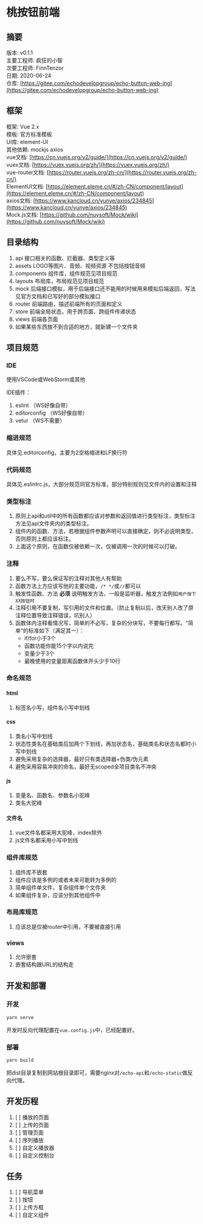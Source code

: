 # 桃按钮前端

## 摘要

版本: v0.1.1  
主要工程师: 疯狂的小智  
次要工程师: FinnTenzor  
日期: 2020-06-24  
仓库: [https://gitee.com/echodevelopgroup/echo-button-web-ing](https://gitee.com/echodevelopgroup/echo-button-web-ing)  

## 框架

框架: Vue 2.x  
模板: 官方标准模板  
UI库: element-UI  
其他依赖: mockjs axios  
vue文档: [https://cn.vuejs.org/v2/guide/](https://cn.vuejs.org/v2/guide/)  
vuex文档: [https://vuex.vuejs.org/zh/](https://vuex.vuejs.org/zh/)  
vue-router文档: [https://router.vuejs.org/zh-cn/](https://router.vuejs.org/zh-cn/)  
ElementUI文档: [https://element.eleme.cn/#/zh-CN/component/layout](https://element.eleme.cn/#/zh-CN/component/layout)  
axios文档: [https://www.kancloud.cn/yunye/axios/234845](https://www.kancloud.cn/yunye/axios/234845)  
Mock.js文档: [https://github.com/nuysoft/Mock/wiki](https://github.com/nuysoft/Mock/wiki)  

## 目录结构

1. api 接口相关的函数、拦截器、类型定义等
2. assets LOGO等图片、音频、视频资源 不包括按钮音频
3. components 组件库，组件规范见项目规范
4. layouts 布局库，布局规范见项目规范
5. mock 后端接口模拟，用于后端接口还不能用的时候用来模拟后端返回，写法见官方文档和已写好的部分模拟接口
6. router 前端路由，描述前端所有的页面和定义
7. store 前端全局状态，用于跨页面、跨组件传递状态
8. views 前端各页面
9. 如果某些东西放不到合适的地方，就新建一个文件夹

## 项目规范

### IDE

使用VSCode或WebStorm或其他

IDE插件：

1. eslint （WS好像自带）
2. editorconfig （WS好像自带）
3. vetur （WS不需要）

### 缩进规范

具体见.editorconfig，主要为2空格缩进和LF换行符

### 代码规范

具体见.eslintrc.js，大部分规范同官方标准，部分特别规则见文件内的设置和注释

### 类型标注

1. 原则上api和util中的所有函数都应该对参数和返回值进行类型标注，类型标注方法见api文件夹内的类型标注。
2. 组件内的函数、方法，若根据组件参数声明可以直接确定，则不必说明类型，否则原则上都应该标注。
3. 上面这个原则，在函数仅被依赖一次，仅被调用一次的时候可以打破。

### 注释

1. 要么不写，要么保证写的注释对其他人有帮助
2. 函数方法上方应该写他的主要功能，`/* */`或`//`都可以
3. 触发性函数、方法 __必须__ 说明触发方法，一般是监听器，触发方法例如`用户按下XX按钮时`
4. 注释引用不要复制，写引用的文件和位置。（防止复制以后，改天别人改了原注释位置导致注释错误，坑别人）
5. 函数体内注释看情况写，简单的不必写，复杂的分块写，不要每行都写。“简单”的标准如下（满足其一）：
    * if/for小于3个
    * 函数功能你能15个字以内说完
    * 变量少于3个
    * 最晚使用的变量距离函数体开头少于10行

### 命名规范

#### html

1. 标签名小写，组件名小写中划线

#### css

1. 类名小写中划线
2. 状态性类名在基础类后加两个下划线，再加状态名，基础类名和状态名都时小写中划线
3. 避免采用复杂的选择器，最好只有类选择器+伪类/伪元素
4. 避免采用容易冲突的命名，最好无scoped全项目类名不冲突

#### js

1. 变量名、函数名、参数名小驼峰
2. 类名大驼峰

#### 文件名

1. vue文件名都采用大驼峰，index除外
2. js文件名都采用小写中划线

### 组件库规范

1. 组件库不嵌套
2. 组件应该是多例的或者未来可能转为多例的
3. 简单组件单文件，复杂组件单个文件夹
4. 如果组件复杂，应该分到其他组件中

### 布局库规范

1. 应该总是仅被router中引用，不要被直接引用

### views

1. 允许嵌套
2. 嵌套结构跟URL的结构走

## 开发和部署

### 开发

```sh
yarn serve
```

开发时反向代理配置在`vue.config.js`中，已经配置好。

### 部署

```sh
yarn build
```

把dist目录复制到网站根目录即可，需要nginx对`/echo-api`和`/echo-static`做反向代理。

## 开发历程

<!-- <input type="checkbox" checked disabled> -->

1. [ ] 播放的页面
2. [ ] 上传的页面
3. [ ] 管理页面
4. [ ] 序列播放
5. [ ] 自定义播放器
6. [ ] 自定义控制台

## 任务

1. [ ] 导航菜单
2. [ ] 按钮
3. [ ] 上传方框
4. [ ] 自定义组件
